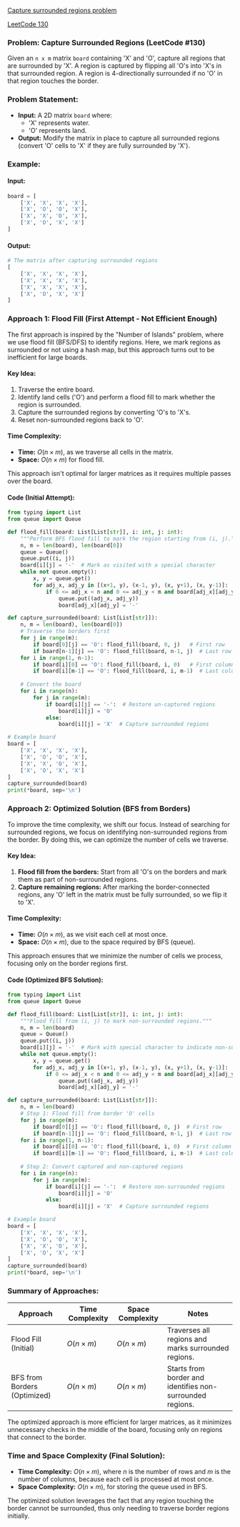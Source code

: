

[Capture surrounded regions problem](https://youtu.be/WAdqmywK_Ms)

[LeetCode 130](https://leetcode.com/problems/surrounded-regions/description/)


### Problem: Capture Surrounded Regions (LeetCode #130)

Given an `n x m` matrix `board` containing 'X' and 'O', capture all regions that are surrounded by 'X'. A region is captured by flipping all 'O's into 'X's in that surrounded region. A region is 4-directionally surrounded if no 'O' in that region touches the border.

### Problem Statement:
- **Input:** A 2D matrix `board` where:
  - 'X' represents water.
  - 'O' represents land.
- **Output:** Modify the matrix in place to capture all surrounded regions (convert 'O' cells to 'X' if they are fully surrounded by 'X').

### Example:

#### Input:
```python
board = [
    ['X', 'X', 'X', 'X'],
    ['X', 'O', 'O', 'X'],
    ['X', 'X', 'O', 'X'],
    ['X', 'O', 'X', 'X']
]
```

#### Output:
```python
# The matrix after capturing surrounded regions
[
    ['X', 'X', 'X', 'X'],
    ['X', 'X', 'X', 'X'],
    ['X', 'X', 'X', 'X'],
    ['X', 'O', 'X', 'X']
]
```

### Approach 1: Flood Fill (First Attempt - Not Efficient Enough)
The first approach is inspired by the "Number of Islands" problem, where we use flood fill (BFS/DFS) to identify regions. Here, we mark regions as surrounded or not using a hash map, but this approach turns out to be inefficient for large boards.

#### Key Idea:
1. Traverse the entire board.
2. Identify land cells ('O') and perform a flood fill to mark whether the region is surrounded.
3. Capture the surrounded regions by converting 'O's to 'X's.
4. Reset non-surrounded regions back to 'O'.


#### Time Complexity:
- **Time:** $O(n \times m)$, as we traverse all cells in the matrix.
- **Space:** $O(n \times m)$ for flood fill.

This approach isn't optimal for larger matrices as it requires multiple passes over the board.

#### Code (Initial Attempt):
```python
from typing import List
from queue import Queue

def flood_fill(board: List[List[str]], i: int, j: int):
    """Perform BFS flood fill to mark the region starting from (i, j)."""
    n, m = len(board), len(board[0])
    queue = Queue()
    queue.put((i, j))
    board[i][j] = '-'  # Mark as visited with a special character
    while not queue.empty():
        x, y = queue.get()
        for adj_x, adj_y in [(x+1, y), (x-1, y), (x, y+1), (x, y-1)]:
            if 0 <= adj_x < n and 0 <= adj_y < m and board[adj_x][adj_y] == 'O':
                queue.put((adj_x, adj_y))
                board[adj_x][adj_y] = '-'

def capture_surrounded(board: List[List[str]]):
    n, m = len(board), len(board[0])
    # Traverse the borders first
    for j in range(m):
        if board[0][j] == 'O': flood_fill(board, 0, j)   # First row
        if board[n-1][j] == 'O': flood_fill(board, n-1, j)  # Last row
    for i in range(1, n-1):
        if board[i][0] == 'O': flood_fill(board, i, 0)   # First column
        if board[i][m-1] == 'O': flood_fill(board, i, m-1)  # Last column
    
    # Convert the board
    for i in range(n):
        for j in range(m):
            if board[i][j] == '-':  # Restore un-captured regions
                board[i][j] = 'O'
            else:
                board[i][j] = 'X'  # Capture surrounded regions

# Example board
board = [
    ['X', 'X', 'X', 'X'],
    ['X', 'O', 'O', 'X'],
    ['X', 'X', 'O', 'X'],
    ['X', 'O', 'X', 'X']
]
capture_surrounded(board)
print(*board, sep='\n')
```

### Approach 2: Optimized Solution (BFS from Borders)
To improve the time complexity, we shift our focus. Instead of searching for surrounded regions, we focus on identifying non-surrounded regions from the border. By doing this, we can optimize the number of cells we traverse.

#### Key Idea:
1. **Flood fill from the borders:** Start from all 'O's on the borders and mark them as part of non-surrounded regions.
2. **Capture remaining regions:** After marking the border-connected regions, any 'O' left in the matrix must be fully surrounded, so we flip it to 'X'.

#### Time Complexity:
- **Time:** $O(n \times m)$, as we visit each cell at most once.
- **Space:** $O(n \times m)$, due to the space required by BFS (queue).

This approach ensures that we minimize the number of cells we process, focusing only on the border regions first.

#### Code (Optimized BFS Solution):
```python
from typing import List
from queue import Queue

def flood_fill(board: List[List[str]], i: int, j: int):
    """Flood fill from (i, j) to mark non-surrounded regions."""
    n, m = len(board)
    queue = Queue()
    queue.put((i, j))
    board[i][j] = '-'  # Mark with special character to indicate non-surrounded region
    while not queue.empty():
        x, y = queue.get()
        for adj_x, adj_y in [(x+1, y), (x-1, y), (x, y+1), (x, y-1)]:
            if 0 <= adj_x < n and 0 <= adj_y < m and board[adj_x][adj_y] == 'O':
                queue.put((adj_x, adj_y))
                board[adj_x][adj_y] = '-'

def capture_surrounded(board: List[List[str]]):
    n, m = len(board)
    # Step 1: Flood fill from border 'O' cells
    for j in range(m):
        if board[0][j] == 'O': flood_fill(board, 0, j)  # First row
        if board[n-1][j] == 'O': flood_fill(board, n-1, j)  # Last row
    for i in range(1, n-1):
        if board[i][0] == 'O': flood_fill(board, i, 0)  # First column
        if board[i][m-1] == 'O': flood_fill(board, i, m-1)  # Last column
    
    # Step 2: Convert captured and non-captured regions
    for i in range(n):
        for j in range(m):
            if board[i][j] == '-':  # Restore non-surrounded regions
                board[i][j] = 'O'
            else:
                board[i][j] = 'X'  # Capture surrounded regions

# Example board
board = [
    ['X', 'X', 'X', 'X'],
    ['X', 'O', 'O', 'X'],
    ['X', 'X', 'O', 'X'],
    ['X', 'O', 'X', 'X']
]
capture_surrounded(board)
print(*board, sep='\n')
```

### Summary of Approaches:

| Approach                | Time Complexity     | Space Complexity  | Notes                                                    |
|-------------------------|---------------------|-------------------|----------------------------------------------------------|
| Flood Fill (Initial)     | $O(n \times m)$     | $O(n \times m)$   | Traverses all regions and marks surrounded regions.       |
| BFS from Borders (Optimized) | $O(n \times m)$     | $O(n \times m)$   | Starts from border and identifies non-surrounded regions. |

The optimized approach is more efficient for larger matrices, as it minimizes unnecessary checks in the middle of the board, focusing only on regions that connect to the border.

### Time and Space Complexity (Final Solution):
- **Time Complexity:** $O(n \times m)$, where $n$ is the number of rows and $m$ is the number of columns, because each cell is processed at most once.
- **Space Complexity:** $O(n \times m)$, for storing the queue used in BFS.

The optimized solution leverages the fact that any region touching the border cannot be surrounded, thus only needing to traverse border regions initially.




